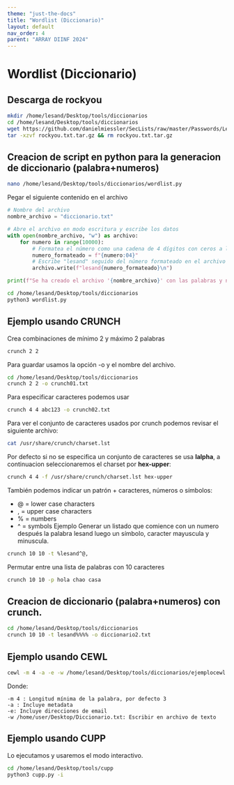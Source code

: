 ```yaml
---
theme: "just-the-docs"
title: "Wordlist (Diccionario)"
layout: default
nav_order: 4
parent: "ARRAY DIINF 2024"
---
```

# Wordlist (Diccionario)
## Descarga de rockyou
```bash
mkdir /home/lesand/Desktop/tools/diccionarios
cd /home/lesand/Desktop/tools/diccionarios
wget https://github.com/danielmiessler/SecLists/raw/master/Passwords/Leaked-Databases/rockyou.txt.tar.gz
tar -xzvf rockyou.txt.tar.gz && rm rockyou.txt.tar.gz
```

## Creacion de script en python para la generacion de diccionario (palabra+numeros)
```bash
nano /home/lesand/Desktop/tools/diccionarios/wordlist.py
```
Pegar el siguiente contenido en el archivo
```python
# Nombre del archivo
nombre_archivo = "diccionario.txt"

# Abre el archivo en modo escritura y escribe los datos
with open(nombre_archivo, "w") as archivo:
    for numero in range(10000):
        # Formatea el número como una cadena de 4 dígitos con ceros a la izquierda
        numero_formateado = f"{numero:04}"
        # Escribe "lesand" seguido del número formateado en el archivo
        archivo.write(f"lesand{numero_formateado}\n")

print(f"Se ha creado el archivo '{nombre_archivo}' con las palabras y números.")
```
```bash
cd /home/lesand/Desktop/tools/diccionarios
python3 wordlist.py  
```

## Ejemplo usando CRUNCH
Crea combinaciones de mínimo 2 y máximo 2 palabras
```bash
crunch 2 2 
```
Para guardar usamos la opción -o y el nombre del archivo.
```bash
cd /home/lesand/Desktop/tools/diccionarios
crunch 2 2 -o crunch01.txt
```
Para especificar caracteres podemos usar
```bash
crunch 4 4 abc123 -o crunch02.txt
```
Para ver el conjunto de caracteres usados por crunch podemos revisar el siguiente archivo:
```bash
cat /usr/share/crunch/charset.lst
```
Por defecto si no se especifica un conjunto de caracteres se usa **lalpha**, a continuacion seleccionaremos el charset por **hex-upper**:
```bash
crunch 4 4 -f /usr/share/crunch/charset.lst hex-upper
```
También podemos indicar un patrón + caracteres, números o símbolos:
* @ = lower case characters
* , = upper case characters
* % = numbers
* ^ = symbols
Ejemplo Generar un listado que comience con un numero después la palabra lesand luego un símbolo, caracter mayuscula y minuscula.
```bash
crunch 10 10 -t %lesand^@,
```
Permutar entre una lista de palabras con 10 caracteres
```bash
crunch 10 10 -p hola chao casa
```
## Creacion de diccionario (palabra+numeros) con crunch.
```bash
cd /home/lesand/Desktop/tools/diccionarios
crunch 10 10 -t lesand%%%% -o diccionario2.txt
```
## Ejemplo usando CEWL
```bash
cewl -m 4 -a -e -w /home/lesand/Desktop/tools/diccionarios/ejemplocewl.txt https://dpachecocl.github.io
```
Donde:
```
-m 4 : Longitud mínima de la palabra, por defecto 3
-a : Incluye metadata
-e: Incluye direcciones de email
-w /home/user/Desktop/Diccionario.txt: Escribir en archivo de texto
```
## Ejemplo usando CUPP
Lo ejecutamos y usaremos el modo interactivo.
```bash
cd /home/lesand/Desktop/tools/cupp
python3 cupp.py -i 
```
